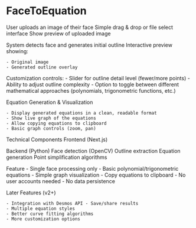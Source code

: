# FaceToEquation

User uploads an image of their face
Simple drag & drop or file select interface
Show preview of uploaded image

System detects face and generates initial outline
Interactive preview showing:

    - Original image
    - Generated outline overlay

Customization controls:
    - Slider for outline detail level (fewer/more points)
    - Ability to adjust outline complexity
    - Option to toggle between different mathematical approaches (polynomials, trigonometric functions, etc.)


Equation Generation & Visualization

    - Display generated equations in a clean, readable format
    - Show live graph of the equations
    - Allow copying equations to clipboard
    - Basic graph controls (zoom, pan)

Technical Components
Frontend (Next.js)


Backend (Python)
Face detection (OpenCV)
Outline extraction
Equation generation
Point simplification algorithms


Feature 
    - Single face processing only
    - Basic polynomial/trigonometric equations
    - Simple graph visualization
    - Copy equations to clipboard
    - No user accounts needed
    - No data persistence

Later Features (v2+)

    - Integration with Desmos API - Save/share results
    - Multiple equation styles
    - Better curve fitting algorithms
    - More customization options